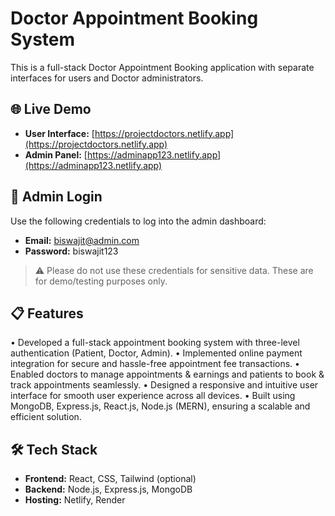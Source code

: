 # Doctor Appointment Booking System

This is a full-stack Doctor Appointment Booking application with separate interfaces for users and Doctor administrators.

## 🌐 Live Demo

- **User Interface:** [https://projectdoctors.netlify.app](https://projectdoctors.netlify.app)
- **Admin Panel:** [https://adminapp123.netlify.app](https://adminapp123.netlify.app)

## 🔐 Admin Login

Use the following credentials to log into the admin dashboard:

- **Email:** biswajit@admin.com  
- **Password:** biswajit123

> ⚠️ Please do not use these credentials for sensitive data. These are for demo/testing purposes only.

## 📋 Features

•  Developed a full-stack appointment booking system with three-level authentication (Patient, Doctor, Admin). 
•  Implemented online payment integration for secure and hassle-free appointment fee transactions. 
•  Enabled doctors to manage appointments & earnings and patients to book & track appointments seamlessly. 
•  Designed a responsive and intuitive user interface for smooth user experience across all devices. 
•  Built using MongoDB, Express.js, React.js, Node.js (MERN), ensuring a scalable and efficient solution.

## 🛠 Tech Stack

- **Frontend:** React, CSS, Tailwind (optional)
- **Backend:** Node.js, Express.js, MongoDB 
- **Hosting:** Netlify, Render



